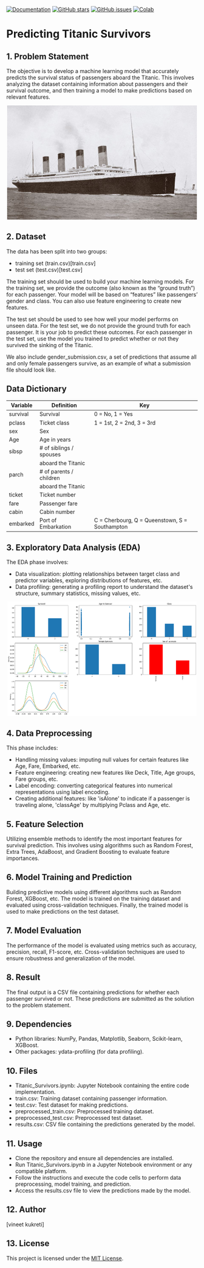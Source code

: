 [![Documentation](https://img.shields.io/badge/documentation-read-green)](https://docs.deepfence.io/flowmeter)
[![GitHub stars](https://img.shields.io/github/stars/deepfence/FlowMeter)](https://github.com/deepfence/FlowMeter/stargazers)
[![GitHub issues](https://img.shields.io/github/issues/deepfence/FlowMeter)](https://github.com/deepfence/FlowMeter/issues)
[![Colab](https://colab.research.google.com/assets/colab-badge.svg)](https://colab.research.google.com/drive/1op08QCOikM5mRLWFyjdkuDFq3B0L_-ft?usp=sharing)


# Predicting Titanic Survivors

## 1. Problem Statement

The objective is to develop a machine learning model that accurately predicts the survival status of passengers aboard the Titanic. This involves analyzing the dataset containing information about passengers and their survival outcome, and then training a model to make predictions based on relevant features.

<div style="text-align:center">
    <img src="titanic_image.jpg" alt="Alt Text" width="500" height="300">
</div>



## 2. Dataset

The data has been split into two groups:

- training set (train.csv)[train.csv]
- test set (test.csv)[test.csv]

The training set should be used to build your machine learning models. For the training set, we provide the outcome (also known as the “ground truth”) for each passenger. Your model will be based on “features” like passengers’ gender and class. You can also use feature engineering to create new features.

The test set should be used to see how well your model performs on unseen data. For the test set, we do not provide the ground truth for each passenger. It is your job to predict these outcomes. For each passenger in the test set, use the model you trained to predict whether or not they survived the sinking of the Titanic.

We also include gender_submission.csv, a set of predictions that assume all and only female passengers survive, as an example of what a submission file should look like.

## Data Dictionary
| Variable | Definition                 | Key                                      |
|----------|----------------------------|------------------------------------------|
| survival | Survival                   | 0 = No, 1 = Yes                          |
| pclass   | Ticket class               | 1 = 1st, 2 = 2nd, 3 = 3rd                |
| sex      | Sex                        |                                          |
| Age      | Age in years               |                                          |
| sibsp    | # of siblings / spouses   |                                          |
|          | aboard the Titanic         |                                          |
| parch    | # of parents / children   |                                          |
|          | aboard the Titanic         |                                          |
| ticket   | Ticket number              |                                          |
| fare     | Passenger fare             |                                          |
| cabin    | Cabin number               |                                          |
| embarked | Port of Embarkation        | C = Cherbourg, Q = Queenstown, S = Southampton |



## 3. Exploratory Data Analysis (EDA)

The EDA phase involves:
- Data visualization: plotting relationships between target class and predictor variables, exploring distributions of features, etc.
- Data profiling: generating a profiling report to understand the dataset's structure, summary statistics, missing values, etc.
<div style="text-align:center">
    <img src="image.png" alt="Alt Text" width="500" height="300">
</div>



## 4. Data Preprocessing

This phase includes:
- Handling missing values: imputing null values for certain features like Age, Fare, Embarked, etc.
- Feature engineering: creating new features like Deck, Title, Age groups, Fare groups, etc.
- Label encoding: converting categorical features into numerical representations using label encoding.
- Creating additional features: like 'isAlone' to indicate if a passenger is traveling alone, 'classAge' by multiplying Pclass and Age, etc.

## 5. Feature Selection

Utilizing ensemble methods to identify the most important features for survival prediction. This involves using algorithms such as Random Forest, Extra Trees, AdaBoost, and Gradient Boosting to evaluate feature importances.

## 6. Model Training and Prediction

Building predictive models using different algorithms such as Random Forest, XGBoost, etc. The model is trained on the training dataset and evaluated using cross-validation techniques. Finally, the trained model is used to make predictions on the test dataset.

## 7. Model Evaluation

The performance of the model is evaluated using metrics such as accuracy, precision, recall, F1-score, etc. Cross-validation techniques are used to ensure robustness and generalization of the model.

## 8. Result

The final output is a CSV file containing predictions for whether each passenger survived or not. These predictions are submitted as the solution to the problem statement.

## 9. Dependencies

- Python libraries: NumPy, Pandas, Matplotlib, Seaborn, Scikit-learn, XGBoost.
- Other packages: ydata-profiling (for data profiling).

## 10. Files

- Titanic_Survivors.ipynb: Jupyter Notebook containing the entire code implementation.
- train.csv: Training dataset containing passenger information.
- test.csv: Test dataset for making predictions.
- preprocessed_train.csv: Preprocessed training dataset.
- preprocessed_test.csv: Preprocessed test dataset.
- results.csv: CSV file containing the predictions generated by the model.

## 11. Usage

- Clone the repository and ensure all dependencies are installed.
- Run Titanic_Survivors.ipynb in a Jupyter Notebook environment or any compatible platform.
- Follow the instructions and execute the code cells to perform data preprocessing, model training, and prediction.
- Access the results.csv file to view the predictions made by the model.

## 12. Author

[vineet kukreti]

## 13. License

This project is licensed under the [MIT License](https://opensource.org/licenses/MIT).
